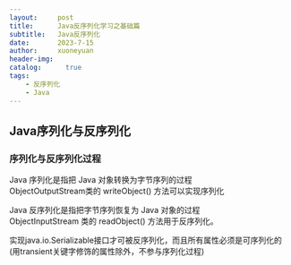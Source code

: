 ```yaml
---
layout:     post
title:      Java反序列化学习之基础篇
subtitle:   Java反序列化
date:       2023-7-15
author:     xuoneyuan
header-img: 
catalog: 	  true
tags:
    - 反序列化
    - Java
---
```


## Java序列化与反序列化
### 序列化与反序列化过程

Java 序列化是指把 Java 对象转换为字节序列的过程\
ObjectOutputStream类的 writeObject() 方法可以实现序列化

Java 反序列化是指把字节序列恢复为 Java 对象的过程\
ObjectInputStream 类的 readObject() 方法用于反序列化。

实现java.io.Serializable接口才可被反序列化，而且所有属性必须是可序列化的
(用transient关键字修饰的属性除外，不参与序列化过程)
